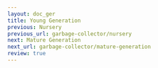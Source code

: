 ```yaml
---
layout: doc_ger
title: Young Generation
previous: Nursery
previous_url: garbage-collector/nursery
next: Mature Generation
next_url: garbage-collector/mature-generation
review: true
---
```

